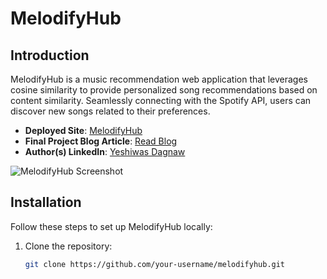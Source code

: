 # MelodifyHub

## Introduction

MelodifyHub is a music recommendation web application that leverages cosine similarity to provide personalized song recommendations based on content similarity. Seamlessly connecting with the Spotify API, users can discover new songs related to their preferences.

- **Deployed Site**: [MelodifyHub](#)
- **Final Project Blog Article**: [Read Blog](#)
- **Author(s) LinkedIn**: [Yeshiwas Dagnaw](linkedin.com/in/yeshiwas-dagnaw-alemu-961318172)

![MelodifyHub Screenshot](./path/to/screenshot.png)

## Installation

Follow these steps to set up MelodifyHub locally:

1. Clone the repository:
   ```bash
   git clone https://github.com/your-username/melodifyhub.git
